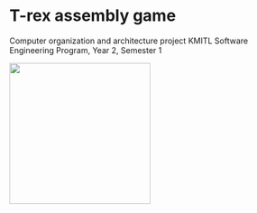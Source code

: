# T-rex assembly game

Computer organization and architecture project KMITL
Software Engineering Program, Year 2, Semester 1

<img src="t-rex" width="250" height="250"/>
